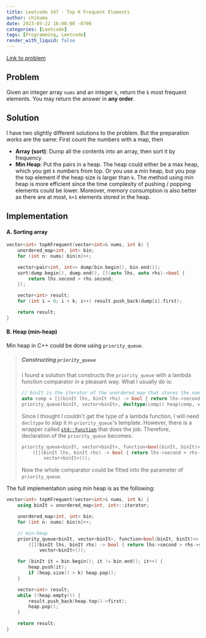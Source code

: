 ```yaml
---
title: Leetcode 347 - Top K Frequent Elements
author: chikuma
date: 2023-05-22 16:00:00 -0700
categories: [Leetcode]
tags: [Programming, Leetcode]
render_with_liquid: false
---
```


[Link to problem](https://leetcode.com/problems/top-k-frequent-elements/)

## Problem

Given an integer array `nums` and an integer `k`, return the `k` most frequent
elements. You may return the answer in **any order**.

## Solution

I have two slightly different solutions to the problem. But the preparation
works are the same: First count the numbers with a map, then

* **Array (sort)**: Dump all the contents into an array, then sort it by
  frequency.
* **Min Heap**: Put the pairs in a heap. The heap could either be a max heap,
which you get `k` numbers from top. Or you use a min heap, but you pop the top
element if the heap size is larger than `k`. The method using min heap is more
efficient since the time complexity of pushing / popping elements could be
lower. Moreover, memory consumption is also better as there are at most, `k+1`
elements stored in the heap.

## Implementation

#### A. Sorting array
```cpp
vector<int> topKFrequent(vector<int>& nums, int k) {
    unordered_map<int, int> bin;
    for (int n: nums) bin[n]++;

    vector<pair<int, int>> dump(bin.begin(), bin.end());
    sort(dump.begin(), dump.end(), [](auto lhs, auto rhs)->bool {
        return lhs.second > rhs.second;
    });

    vector<int> result;
    for (int i = 0; i < k; i++) result.push_back(dump[i].first);

    return result;
}
```

#### B. Heap (min-heap)
Min heap in C++ could be done using `priority_queue`.

> ##### Constructing `priority_queue`
> I found a solution that constructs the `priority_queue` with a lambda function
> comparator in a pleasant way. What I usually do is:
> ```cpp
> // binIt is the iterator of the unordered_map that stores the number and its frequency
> auto comp = [](binIt lhs, binIt rhs) -> bool { return lhs->second > rhs->second; };
> priority_queue(binIt, vector<binIt>, decltype(comp)) heap(comp, vector<binIt>());
> ```
> Since I thought I couldn't get the type of a lambda function, I will need
> `decltype` to slap it in `priority_queue`'s template. However, there is a
> wrapper called
> [`std::function`](https://en.cppreference.com/w/cpp/utility/functional/function)
> that does the job. Therefore, declaration of the `priority_queue` becomes:
> ```cpp
> priority_queue<binIt, vector<binIt>, function<bool(binIt, binIt)>> heap
>     ([](binIt lhs, binIt rhs) -> bool { return lhs->second > rhs->second; },
>         vector<binIt>());
> ```
> Now the whole comparator could be fitted into the parameter of
> `priority_queue`.

The full implementation using min heap is as the following:
```cpp
vector<int> topKFrequent(vector<int>& nums, int k) {
    using binIt = unordered_map<int, int>::iterator;

    unordered_map<int, int> bin;
    for (int n: nums) bin[n]++;

    // min-heap
    priority_queue<binIt, vector<binIt>, function<bool(binIt, binIt)>> heap
        ([](binIt lhs, binIt rhs) -> bool { return lhs->second > rhs->second; },
            vector<binIt>());

    for (binIt it = bin.begin(); it != bin.end(); it++) {
        heap.push(it);
        if (heap.size() > k) heap.pop();
    }

    vector<int> result;
    while (!heap.empty()) {
        result.push_back(heap.top()->first);
        heap.pop();
    }

    return result;
}
```